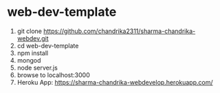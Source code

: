 # web-dev-template

1. git clone https://github.com/chandrika2311/sharma-chandrika-webdev.git
2. cd web-dev-template
3. npm install
4. mongod
5. node server.js
6. browse to localhost:3000
7. Heroku App: https://sharma-chandrika-webdevelop.herokuapp.com/

